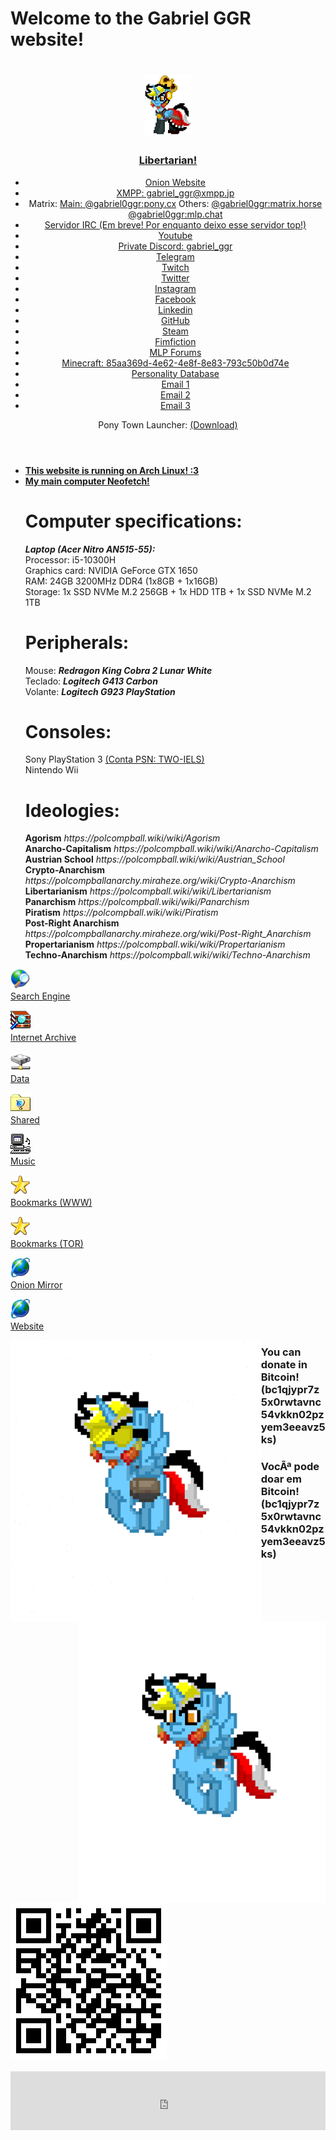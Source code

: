 <body>
		<h1>Welcome to the Gabriel GGR website!</h1>
			<div id="links">
				<header>
					<div id="container">
<h1 ><img src="/Images/pony-town-Gabriel (King)-stand-blinking-padded-16x.gif" width="15%"></h1>
<h3><a href="https://polcompball.miraheze.org/wiki/Category:Libertarian_Unity">Libertarian!</a></h3>
					</div>
<ul>
<li><a href="http://de6frprzp2cn4g275rcc7fgcsfdm6pedpkuhiaop4klm5ob42cyjb2ad.onion/">Onion Website</a></li>
<li><a href="https://xmpp.jp">XMPP: gabriel_ggr@xmpp.jp</a></li>
<li>Matrix: <a href="https://pony.cx">Main: @gabriel0ggr:pony.cx</a> Others: <a href="https://matrix.horse">@gabriel0ggr:matrix.horse</a> <a href="https://mlp.chat">@gabriel0ggr:mlp.chat</a></li>
<li><a href="irc://irc.anthrochat.net/">Servidor IRC (Em breve! Por enquanto deixo esse servidor top!)</a></li>
<li><a href="https://www.youtube.com/channel/UCm8EiT6rHLlRe33jkjzl3XA">Youtube</a></li>
<li><a href="https://www.youtube.com/channel/UCm8EiT6rHLlRe33jkjzl3XA/about">Private Discord: gabriel_ggr</a></li>
<li><a href="https://t.me/Gabriel0GGR">Telegram</a></li>
<li><a href="https://www.twitch.tv/gabriel_ggr_twitch">Twitch</a></li>
<li><a href="https://twitter.com/GabrielGGR4">Twitter</a></li>
<li><a href="https://www.instagram.com/gabriel0ggr/?hl=pt-br">Instagram</a></li>
<li><a href="https://www.facebook.com/gabriel.ggr.official">Facebook</a></li>
<li><a href="https://www.linkedin.com/in/gabriel-rocha-rogoginski-490418213/">Linkedin</a></li>
<li><a href="https://github.com/Gabriel0GGR">GitHub</a></li>
<li><a href="https://steamcommunity.com/id/Gabriel_GGR">Steam</a></li>
<li><a href="https://www.fimfiction.net/user/434614/Gabriel_GGR">Fimfiction</a></li>
<li><a href="https://mlpforums.com/profile/47429-gabriel_ggr/">MLP Forums</a></li>
<li><a href="https://namemc.com/profile/Gabriel_GGR.1">Minecraft: 85aa369d-4e62-4e8f-8e83-793c50b0d74e</a></li>
<li><a href="https://www.personality-database.com/user/1957939">Personality Database</a></li>
<li><a href="mailto:gabriel0ggr@horsefucker.org">Email 1</a></li>
<li><a href="mailto:gabriel.rogoginski@gmail.com">Email 2</a></li>
<li><a href="mailto:tecgameggr@gmail.com">Email 3</a></li>
</ul>
<p>Pony Town Launcher: <a href="https://midiavip.com/fsp518">(Download)</a></p>
</header>

<b><ul>
<li><a href="/Images/Server_Neofetch.png">This website is running on Arch Linux! :3</a></li>
<li><a href="/Images/Computer_Neofetch.png">My main computer Neofetch!</a></li>
</b></ul>

<ul>
<h1>Computer specifications:</h1>
<b><i>Laptop (Acer Nitro AN515-55):</i></b></br>
Processor: i5-10300H</br>
Graphics card: NVIDIA GeForce GTX 1650</br>
RAM: 24GB 3200MHz DDR4 (1x8GB + 1x16GB)</br>
Storage: 1x SSD NVMe M.2 256GB + 1x HDD 1TB + 1x SSD NVMe M.2 1TB</br>

<h1>Peripherals:</h1>
Mouse: <b><i>Redragon King Cobra 2 Lunar White</i></b></br>
Teclado: <b><i>Logitech G413 Carbon</i></b></br>
Volante: <b><i>Logitech G923 PlayStation</i></b>

<h1>Consoles:</h1>
Sony PlayStation 3 <u>(Conta PSN: TWO-IELS)</u></br>
Nintendo Wii</br>

<h1>Ideologies:</h1>
<b>Agorism</b> <i>https://polcompball.wiki/wiki/Agorism</i></br>
<b>Anarcho-Capitalism</b> <i>https://polcompball.wiki/wiki/Anarcho-Capitalism</i></br>
<b>Austrian School</b> <i>https://polcompball.wiki/wiki/Austrian_School</i></br>
<b>Crypto-Anarchism</b> <i>https://polcompballanarchy.miraheze.org/wiki/Crypto-Anarchism</i></br>
<b>Libertarianism</b> <i>https://polcompball.wiki/wiki/Libertarianism</i></br>
<b>Panarchism</b> <i>https://polcompball.wiki/wiki/Panarchism</i></br>
<b>Piratism</b> <i>https://polcompball.wiki/wiki/Piratism</i></br>
<b>Post-Right Anarchism</b> <i>https://polcompballanarchy.miraheze.org/wiki/Post-Right_Anarchism</i></br>
<b>Propertarianism</b> <i>https://polcompball.wiki/wiki/Propertarianism</i></br>
<b>Techno-Anarchism</b> <i>https://polcompball.wiki/wiki/Techno-Anarchism</i></br>
			</div>
			<div id="container">
				<p>
				<a href="http://de6frprzp2cn4g275rcc7fgcsfdm6pedpkuhiaop4klm5ob42cyjb2ad.onion:8080"><img src="/Windows Icons - PNG/shdocvw.dll_14_111-6.png" alt="Search Engine" width="32" height="32" /><br>Search Engine</a>
				<p>
				<a href="http://de6frprzp2cn4g275rcc7fgcsfdm6pedpkuhiaop4klm5ob42cyjb2ad.onion:8000"><img src="/Windows Icons - PNG/ciadmin.dll_14_403-1.png" alt="Internet Archive" width="32" /><br>Internet Archive</a>
				<p>
				<a href="/Data"><img src="/Windows Icons - PNG/shell32.dll_14_10-6.png" alt="Data" width="32" height="32" /><br>Data</a>
				<p>
				<a href="/Shared"><img src="/Windows Icons - PNG/cdfview.dll_14_8196-2.png" alt="Shared" width="32" height="32" /><br>Shared</a>
				<p>
				<a href="/Music"><img src="/Windows Icons - PNG/mmsys.cpl_14_4355-2.png" alt="Music" width="32" height="32" /><br>Music</a>
				<p>
				<a href="/Bookmarks (WWW)"><img src="/Windows Icons - PNG/shdoclc.dll_14_191-4.png" alt="Bookmarks 1" width="32" height="32" /><br>Bookmarks (WWW)</a>
				<p>
				<a href="/Bookmarks (TOR)"><img src="/Windows Icons - PNG/shdoclc.dll_14_191-4.png" alt="Bookmarks 2" width="32" height="32" /><br>Bookmarks (TOR)</a>
				<p>
				<a href="http://de6frprzp2cn4g275rcc7fgcsfdm6pedpkuhiaop4klm5ob42cyjb2ad.onion/"><img src="/Windows Icons - PNG/shell32.dll_14_14-3.png" alt="Onion Mirror" width="32" height="32" /><br>Onion Mirror</a>
				<p>
				<a href=https://gabrielggrcom.wordpress.com/><img src="/Windows Icons - PNG/shell32.dll_14_14-3.png" alt="Website" width="32" height="32" /><br>Website</a>
			</div>
			<img src="/Images/pony-town-Gabriel (With accessories)-fly-blinking-padded-16x.gif" alt="Ponysona width="512" height="450" align="left"/>
			<img src="/Images/pony-town-Gabriel-fly-blinking-padded-16x.gif" alt="Ponysona width="512" height="450" align="right"/>
			<div id="container">
			<h3>You can donate in Bitcoin! (bc1qjypr7z5x0rwtavnc54vkkn02pzyem3eeavz5ks)</h3>
			<h3>VocÃª pode doar em Bitcoin! (bc1qjypr7z5x0rwtavnc54vkkn02pzyem3eeavz5ks)</h3>
			<img src="/Images/bitcoin.png" alt="Bitcoin address"/>
			</div>
</br>
<iframe src="https://john.citrons.xyz/embed?ref=gabrielggr.us.to" style="margin-left:auto;display:block;margin-right:auto;max-width:732px;width:100%;height:94px;border:none;"></iframe>
</br>
		</body>
</html>
